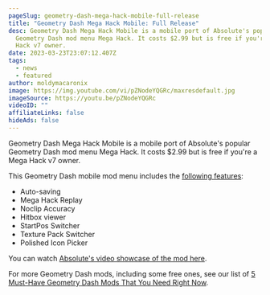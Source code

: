 ```yaml
---
pageSlug: geometry-dash-mega-hack-mobile-full-release
title: "Geometry Dash Mega Hack Mobile: Full Release"
desc: Geometry Dash Mega Hack Mobile is a mobile port of Absolute's popular
  Geometry Dash mod menu Mega Hack. It costs $2.99 but is free if you're a Mega
  Hack v7 owner.
date: 2023-03-23T23:07:12.407Z
tags:
  - news
  - featured
author: moldymacaronix
image: https://img.youtube.com/vi/pZNodeYQGRc/maxresdefault.jpg
imageSource: https://youtu.be/pZNodeYQGRc
videoID: ""
affiliateLinks: false
hideAds: false
---
```

Geometry Dash Mega Hack Mobile is a mobile port of Absolute's popular Geometry Dash mod menu Mega Hack. It costs $2.99 but is free if you're a Mega Hack v7 owner.

This Geometry Dash mobile mod menu includes the [following features](https://absolllute.com/store/view_mega_hack_mobile):

* Auto-saving
* Mega Hack Replay
* Noclip Accuracy
* Hitbox viewer
* StartPos Switcher
* Texture Pack Switcher
* Polished Icon Picker

You can watch [Absolute's video showcase of the mod here](https://youtu.be/pZNodeYQGRc).

For more Geometry Dash mods, including some free ones, see our list of [5 Must-Have Geometry Dash Mods That You Need Right Now](/posts/5-must-have-geometry-dash-mods-that-you-need-right-now/).
